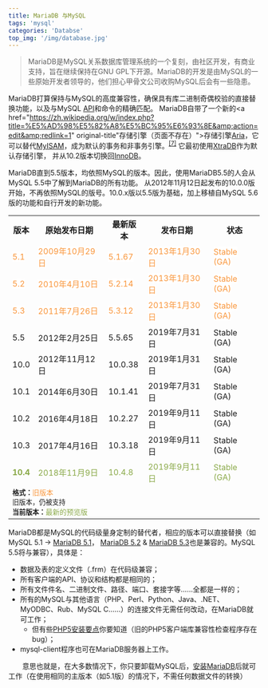 ```yaml
---
title: MariaDB 与MySQL
tags: 'mysql'
categories: 'Databse'
top_img: '/img/database.jpg'
---
```


> MariaDB是MySQL关系数据库管理系统的一个复刻，由社区开发，有商业支持，旨在继续保持在GNU GPL下开源。MariaDB的开发是由MySQL的一些原始开发者领导的，他们担心甲骨文公司收购MySQL后会有一些隐患。


MariaDB打算保持与MySQL的高度兼容性，确保具有库二进制奇偶校验的直接替换功能，以及与MySQL <a href="https://zh.wikipedia.org/wiki/%E5%BA%94%E7%94%A8%E7%A8%8B%E5%BA%8F%E6%8E%A5%E5%8F%A3" title="应用程序接口">API</a>和命令的精确匹配。 MariaDB自带了一个新的<a href="https://zh.wikipedia.org/w/index.php?title=%E5%AD%98%E5%82%A8%E5%BC%95%E6%93%8E&amp;action=edit&amp;redlink=1" original-title\"存储引擎（页面不存在）">存储引擎</a><a href="https://zh.wikipedia.org/w/index.php?title=Aria_(storage_engine)&amp;action=edit&amp;redlink=1" title="Aria (storage engine)（页面不存在）">Aria</a>，它可以替代<a href="https://zh.wikipedia.org/wiki/MyISAM" title="MyISAM">MyISAM</a>，成为默认的事务和非事务引擎。<sup id="cite_ref-7"><a href="https://zh.wikipedia.org/wiki/MariaDB#cite_note-7">[7]</a></sup> 它最初使用<a href="https://zh.wikipedia.org/w/index.php?title=XtraDB&amp;action=edit&amp;redlink=1" original-title="XtraDB（页面不存在）">XtraDB</a>作为默认存储引擎， 并从10.2版本切换回<a href="https://zh.wikipedia.org/wiki/InnoDB" title="InnoDB">InnoDB</a>。



MariaDB直到5.5版本，均依照MySQL的版本。因此，使用MariaDB5.5的人会从MySQL 5.5中了解到MariaDB的所有功能。
从2012年11月12日起发布的10.0.0版开始，不再依照MySQL的版号。10.0.x版以5.5版为基础，加上移植自MySQL 5.6版的功能和自行开发的新功能。<table><tbody><tr><th>版本</th><th>原始发布日期</th><th>最新版本</th><th>发布日期</th><th>状态</th></tr><tr><td title="旧版本，不再支持"><span style="background-color: rgb(255, 255, 255); color: rgb(249, 150, 59);">5.1</span></td><td><span style="background-color: rgb(255, 255, 255); color: rgb(249, 150, 59);">2009年10月29日</span></td><td><span style="background-color: rgb(255, 255, 255); color: rgb(249, 150, 59);">5.1.67</span></td><td><span style="background-color: rgb(255, 255, 255); color: rgb(249, 150, 59);">2013年1月30日</span></td><td><span style="background-color: rgb(255, 255, 255); color: rgb(249, 150, 59);">Stable (GA)</span></td></tr><tr><td title="旧版本，不再支持"><span style="background-color: rgb(255, 255, 255); color: rgb(249, 150, 59);">5.2</span></td><td><span style="background-color: rgb(255, 255, 255); color: rgb(249, 150, 59);">2010年4月10日</span></td><td><span style="background-color: rgb(255, 255, 255); color: rgb(249, 150, 59);">5.2.14</span></td><td><span style="background-color: rgb(255, 255, 255); color: rgb(249, 150, 59);">2013年1月30日</span></td><td><span style="background-color: rgb(255, 255, 255); color: rgb(249, 150, 59);">Stable (GA)</span></td></tr><tr><td title="旧版本，不再支持"><span style="background-color: rgb(255, 255, 255); color: rgb(249, 150, 59);">5.3</span></td><td><span style="background-color: rgb(255, 255, 255); color: rgb(249, 150, 59);">2011年7月26日</span></td><td><span style="background-color: rgb(255, 255, 255); color: rgb(249, 150, 59);">5.3.12</span></td><td><span style="background-color: rgb(255, 255, 255); color: rgb(249, 150, 59);">2013年1月30日</span></td><td><span style="background-color: rgb(255, 255, 255); color: rgb(249, 150, 59);">Stable (GA)</span></td></tr><tr><td title="旧版本，仍被支持">5.5</td><td>2012年2月25日</td><td>5.5.65</td><td>2019年7月31日</td><td>Stable (GA)</td></tr><tr><td title="旧版本，仍被支持">10.0</td><td>2012年11月12日</td><td>10.0.38</td><td>2019年1月31日</td><td>Stable (GA)</td></tr><tr><td title="旧版本，仍被支持">10.1</td><td>2014年6月30日</td><td>10.1.41</td><td>2019年7月31日</td><td>Stable (GA)</td></tr><tr><td title="旧版本，仍被支持">10.2</td><td>2016年4月18日</td><td>10.2.27</td><td>2019年9月11日</td><td>Stable (GA)</td></tr><tr><td title="旧版本，仍被支持">10.3</td><td>2017年4月16日</td><td>10.3.18</td><td>2019年9月11日</td><td>Stable (GA)</td></tr><tr><td title="当前版本"><b style="color: rgb(139, 170, 74);">10.4</b></td><td><span style="color: rgb(139, 170, 74);">2018年11月9日</span></td><td><span style="color: rgb(139, 170, 74);">10.4.8</span></td><td><span style="color: rgb(139, 170, 74);">2019年9月11日</span></td><td><span style="color: rgb(139, 170, 74);">Stable (GA)</span></td></tr><tr><td colspan="5"><small><div><b>格式：</b><span style="color: rgb(249, 150, 59); font-size: 14px;">旧版本</span></div><div><span title="旧版本，仍被支持">旧版本，仍被支持</span></div><div><span title="当前版本"><b>当前版本：</b></span><span style="color: rgb(139, 170, 74); font-size: 14px;">最新的预览版</span></div><div></div></small></td></tr></tbody></table>


MariaDB都是MySQL的代码级量身定制的替代者，相应的版本可以直接替换（如MySQL 5.1 -> <a href="https://mariadb.com/kb/en/what-is-mariadb-51/">MariaDB 5.1</a>， <a href="https://mariadb.com/kb/en/what-is-mariadb-52/">MariaDB 5.2</a> &amp; <a href="https://mariadb.com/kb/en/what-is-mariadb-53/">MariaDB 5.3</a>也是兼容的。MySQL 5.5将与兼容），具体是：<ul start="1"><li>数据及表的定义文件（.frm）在代码级兼容；</li><li>所有客户端的API、协议和结构都是相同的；</li><li>所有文件件名、二进制文件、路径、端口、套接字等……全都是一样的；</li><li>所有的MySQL与其他语言（PHP、Perl、Python、Java、.NET、MyODBC、Rub、MySQL C……）的连接文件无需任何改动，在MariaDB就可工作；<ul start="1"><li>但有些<a href="https://mariadb.com/kb/en/installation-issues-with-php5/">PHP5安装要点</a>你要知道（旧的PHP5客户端库兼容性检查程序存在bug）；</li></ul></li><li>mysql-client程序也可在MariaDB服务器上工作。</li></ul>
　　意思也就是，在大多数情况下，你只要卸载MySQL后，<a href="https://mariadb.com/kb/en/getting-installing-and-upgrading-mariadb/">安装MariaDB</a>后就可工作（在使用相同的主版本（如5.1版）的情况下，不需任何数据文件的转换）



